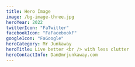 ```yaml
---
title: Hero Image
image: /bg-image-three.jpg
heroYear: 2022
twitterIcon: "FaTwitter"
facebookIcon: "FaFacebookF"
googleIcon: "FaGoogle"
heroCategory: Mr Junkaway
heroTitle: Live better <br /> with less clutter
heroContactInfo: Dan@mrjunkaway.com
---
```

